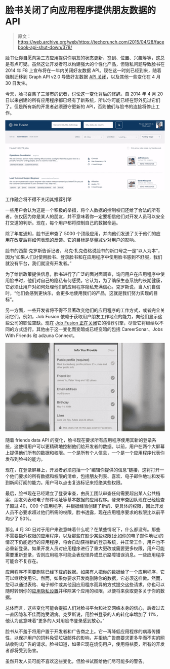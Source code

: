 # 脸书关闭了向应用程序提供朋友数据的 API

> 原文：<https://web.archive.org/web/https://techcrunch.com/2015/04/28/facebook-api-shut-down/378/>

脸书让你自愿向第三方应用提供你朋友的状态更新、签到、位置、兴趣等等，这总是有点可疑。虽然这让开发者可以构建强大的个性化产品，但隐私问题导致脸书在 2014 年 F8 上宣布将在一年内关闭好友数据 API。现在这一时刻已经到来，随着强制迁移到 Graph API v2.0 导致好友数据 [API 关闭](https://web.archive.org/web/20211223170411/https://developers.facebook.com/docs/apps/changelog#v2_0_login)，以及其他一些变化在 4 月 30 日发生。

今天，脸书召集了三藩市的记者，讨论这一变化背后的修辞。自 2014 年 4 月 20 日以来创建的所有应用程序都已经有了新系统，所以你可能已经在野外见过它们了。但是所有新的开发者必须遵守更新的 API，否则他们与脸书的连接将停止工作。

![Job Fusion'](img/53628be9aea34a5889a9ed9c6bce328a.png)

工作融合将不得不关闭其推荐引擎

一些用户会认为这是一个积极的举措，将个人数据的控制权归还给了合法的所有者。仅仅因为你是某人的朋友，并不意味着你一定要相信他们对开发人员可以安全打交道的判断。现在，每个用户都将控制自己的数据命运。

除了年度通知，脸书还审查了 5000 个顶级应用，并向他们发送了关于他们的应用在改变后将如何表现的反馈。它的目标是尽量减少对用户的影响。

脸书的西蒙·克罗斯告诉记者，马克·扎克伯格说脸书的新口号之一是“以人为本”，因为“如果人们对使用脸书、登录脸书和在应用程序中使用脸书感到不舒服，我们就没有平台，我们就没有开发者。”

为了给新政策提供信息，脸书进行了广泛的面对面调查，询问用户在应用程序中使用脸书时，他们对自己的隐私有何感受。它认为，为了确保生态系统的长期健康，它必须让用户对如何处理他们的应用程序隐私充满信心。克罗斯说，当人们自信时，“他们会感到更快乐，会更多地使用我们的产品，这就是我们努力实现的目标”。

另一方面，一些开发者将不得不显著改变他们的应用程序的工作方式，或者完全关闭它们。例如，Job Fusion 依赖于获取用户朋友工作地点的能力，向他们显示这些公司的职位空缺。现在 [Job Fusion 正在关闭](https://web.archive.org/web/20211223170411/http://jobfusion.co/blog/no-more-referrals-fb-friends-api-shutting-down-april-30)它的推荐引擎，尽管它将继续以不同的方式运行。其他由于这一变化而变暗或已经变暗的包括 CareerSonar、Jobs With Friends 和 adzuna Connect。

![screen-shot-2014-04-30-at-1-13-41-pm](img/df1c44a78d840194fa331f87ca79db69.png)

随着 friends data API 的变化，脸书现在要求所有应用程序使用其新的登录系统，这使得用户可以更精确地控制他们给开发者的数据。以前，用户在两个大屏幕上提供他们所有的数据和权限。一个是所有个人信息，一个是一个应用程序代表你发布到脸书的能力。

现在，在登录屏幕上，开发者必须包括一个“编辑你提供的信息”链接，这将打开一个他们要求的所有数据和权限的清单，包括朋友列表、喜欢、电子邮件地址和发布到新闻订阅的能力。用户可以点击复选标记来拒绝某些权限。

最后，脸书现在已经建立了登录审查，由员工团队审查任何需要超出某人公共档案、朋友列表和电子邮件地址等基本数据的应用程序。登录审查团队现在已经检查了超过 40，000 个应用程序，并根据经验创建了新的、更具体的权限，因此开发人员不必要求超过他们所需的权限。脸书透露，现在应用程序要求的权限比以前平均少了 50%。

那么 4 月 30 日对于用户来说意味着什么呢？在某些情况下，什么都没有。那些不需要额外权限的应用程序，以及那些在缺少某些权限(比如你的电子邮件地址)的情况下仍能运行的应用程序，将会自动获得新的登录系统，并正常工作，用户也不必重新登录。如果开发人员对应用程序进行了重大更改或需要更多权限，用户可能需要重新登录，否则应用程序可能会表现怪异或显示路障错误消息。一些应用程序可能会不复存在。

应用程序不需要删除已经下载的数据。如果有人把你的数据给了一个应用程序，它可以继续使用它。然而，如果你要求开发商删除你的数据，它必须这样做。然而，您可以通过表格、电子邮件或其他因应用程序而异的方式提交这些请求。你也可以随时转到你的[应用隐私设置](https://web.archive.org/web/20211223170411/https://www.facebook.com/settings?tab=applications)并移除某个应用的权限，以便将来获取更多关于你的数据。

总体而言，这些变化可能会提振人们对脸书平台和社交网络本身的信心，后者过去一直因隐私不佳而饱受诟病。克罗斯说，用脸书登录的人的转化率增加了 11%，他认为这意味着“更多的人对用脸书登录感到放心。”

脸书从不羞于将用户置于开发者和广告商之上。它一再降低应用程序的病毒传播性，以保护用户的饲料免受垃圾邮件的影响，并拒绝广告商要求更多华而不实的网站收购式广告的请求。脸书知道，如果它现在烧伤用户，使用将枯萎，所有的开发者都将受到伤害。

虽然开发人员可能不喜欢这些变化，但脸书试图给他们尽可能多的警告。